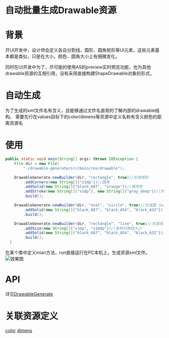 # 自动批量生成Drawable资源

# 背景
开UI开发中，设计师会定义各自分割线、圆形、圆角矩形等UI元素，这些元素基本都是类似，只是在大小，颜色、圆角大小上有细微变化。

同时在UI开发中为了，尽可能的使用AS的preview实时预览功能，也为其他drawable资源的互相引用，没有采用直接构建ShapeDrawable对象的形式。

# 自动生成
为了生成的xml文件名有含义，且能够通过文件名直观的了解内部的drawable结构。
需要先行在values目标下的color/dimens等资源中定义名称有含义颜色的距离资源名

# 使用 
```java
public static void main(String[] args) throws IOException {
    File dir = new File(
        "./drawable-generate/src/main/res/drawable");

    DrawableGenerate.newBuilder(dir, "rectangle", true)//生成矩形
        .addCorners(new String[]{"x1dp"})//圆角
        .addSolid(new String[]{"black_A87", "orange"})//填充色
        .addStroke(new String[]{"x1dp"}, new String[]{"gray_deep"})//外边线条
        .build();

    DrawableGenerate.newBuilder(dir, "oval", "circle", true)//生成圆（oval） 文件别名circle
        .addSolid(new String[]{"black_A87", "black_A54", "black_A32"})
        .build();

    DrawableGenerate.newBuilder(dir, "rectangle", "line", true)//生成线条（rectangle） 别名line 即常见的分割线 
        .addSize(new String[]{"x1dp", "x10dp"})//各种分割线大小
        .addSolid(new String[]{"black_A87", "black_A54", "black_A32"})//各种分割线颜色
        .build();
  }
```
在某个类中定义mian方法，run直接运行在PC本机上，生成资源xml文件。
![效果图](https://github.com/LiCola/DrawableGenerate/blob/master/image/drawable-build.png)

# API
详见[DrawableGenerate](https://github.com/LiCola/DrawableGenerate/blob/master/drawable-generate/src/main/java/com/licola/drawable/generate/DrawableGenerate.java)

# 关联资源定义
[color](https://github.com/LiCola/DrawableGenerate/blob/master/drawable-generate/src/main/res/values/color.xml)
[dimens](https://github.com/LiCola/DrawableGenerate/blob/master/drawable-generate/src/main/res/values/dimens.xml)